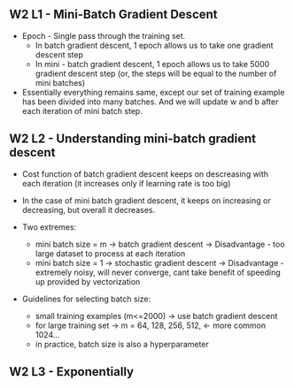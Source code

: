 ## W2 L1 - Mini-Batch Gradient Descent

- Epoch - Single pass through the training set.
    * In batch gradient descent, 1 epoch allows us to take one gradient descent step
    * In mini - batch gradient descent, 1 epoch allows us to take 5000 gradient descent step (or, the steps will be equal to the number of mini batches)
- Essentially everything remains same, except our set of training example has been divided into many batches. And we will update w and b after each iteration of mini batch step.

## W2 L2 - Understanding mini-batch gradient descent

- Cost function of batch gradient descent keeps on descreasing with each iteration (it increases only if learning rate is too big)
- In the case of mini batch gradient descent, it keeps on increasing or decreasing, but overall it decreases.
- Two extremes:
    * mini batch size = m -> batch gradient descent -> Disadvantage - too large dataset to process at each iteration
    * mini batch size = 1 -> stochastic gradient descent -> Disadvantage - extremely noisy, will never converge, cant take benefit of speeding up provided by vectorization

- Guidelines for selecting batch size:
    * small training examples (m<=2000) -> use batch gradient descent
    * for large training set -> m = 64, 128, 256, 512, <- more common 1024...
    * in practice, batch size is also a hyperparameter
    
## W2 L3 - Exponentially